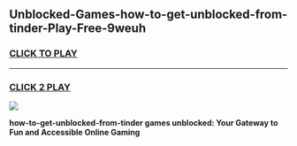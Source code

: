 
## Unblocked-Games-how-to-get-unblocked-from-tinder-Play-Free-9weuh
<h3>
<a href="https://premium76.site?title=how-to-get-unblocked-from-tinder&ref=23A">CLICK TO PLAY</a></h3>
<hr>

<h3>
<a href="https://premium76.site?title=how-to-get-unblocked-from-tinder&ref=23A">CLICK 2 PLAY</a>
  
</h3>

<a href="https://premium76.site?title=how-to-get-unblocked-from-tinder&ref=23A"><img src="https://clearcache.store/games.png"></a>


**how-to-get-unblocked-from-tinder games unblocked: Your Gateway to Fun and Accessible Online Gaming**
